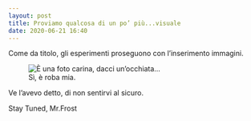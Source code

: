 ```yaml
---
layout: post
title: Proviamo qualcosa di un po’ più...visuale
date: 2020-06-21 16:40
---
```


Come da titolo, gli esperimenti proseguono con l’inserimento immagini.

<figure>
  <img src="{{https://mrfrost80.github.io}}/assets/Marina_bw.jpeg" alt="È una foto carina, dacci un’occhiata..."/>
  <figcaption>Sì, è roba mia.</figcaption>
</figure>

Ve l’avevo detto, di non sentirvi al sicuro.

Stay Tuned, Mr.Frost 